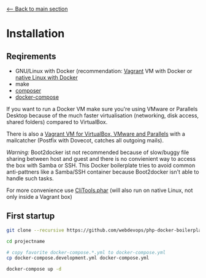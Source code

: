 [<-- Back to main section](../README.md)

# Installation

## Reqirements

- GNU/Linux with Docker (recommendation: [Vagrant](https://www.vagrantup.com/downloads.html) VM with Docker or [native Linux with Docker](http://docs.docker.com/linux/step_one/)
- make
- [composer](https://getcomposer.org/)
- [docker-compose](https://github.com/docker/compose)

If you want to run a Docker VM make sure you're using VMware or Parallels Desktop because of
the much faster virtualisation (networking, disk access, shared folders) compared to VirtualBox.

There is also a [Vagrant VM for VirtualBox, VMware and Parallels](https://github.com/webdevops/vagrant-docker-vm)
with a mailcatcher (Postfix with Dovecot, catches all outgoing mails).

_Warning:_ Boot2docker ist not recommended because of slow/buggy file sharing between host and guest and there is no
convienient way to access the box with Samba or SSH.
This Docker boilerplate tries to avoid common anti-pattners like a Samba/SSH container because Boot2docker
isn't able to handle such tasks.

For more convenience use [CliTools.phar](https://github.com/webdevops/clitools) (will also run on native Linux, not only inside a Vagrant box)

## First startup

```bash
git clone --recursive https://github.com/webdevops/php-docker-boilerplate.git projectname

cd projectname

# copy favorite docker-compose.*.yml to docker-compose.yml
cp docker-compose.development.yml docker-compose.yml

docker-compose up -d
```
